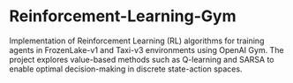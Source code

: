 # Reinforcement-Learning-Gym
Implementation of Reinforcement Learning (RL) algorithms for training agents in FrozenLake-v1 and Taxi-v3 environments using OpenAI Gym. The project explores value-based methods such as Q-learning and SARSA to enable optimal decision-making in discrete state-action spaces.
